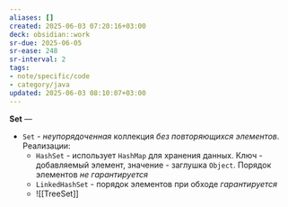 ```yaml
---
aliases: []
created: 2025-06-03 07:20:16+03:00
deck: obsidian::work
sr-due: 2025-06-05
sr-ease: 248
sr-interval: 2
tags:
- note/specific/code
- category/java
updated: 2025-06-03 08:10:07+03:00
---
```


**Set**
—
- `Set` - *неупорядоченная* коллекция *без повторяющихся элементов*. Реализации:
	- `HashSet` - использует `HashMap` для хранения данных. Ключ - добавляемый элемент, значение - заглушка `Object`. Порядок элементов *не гарантируется*
	- `LinkedHashSet` - порядок элементов при обходе *гарантируется*
	- ![[TreeSet]]